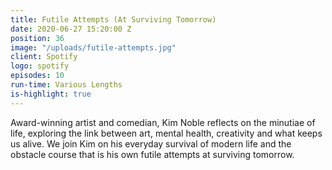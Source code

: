 ```yaml
---
title: Futile Attempts (At Surviving Tomorrow)
date: 2020-06-27 15:20:00 Z
position: 36
image: "/uploads/futile-attempts.jpg"
client: Spotify
logo: spotify
episodes: 10
run-time: Various Lengths
is-highlight: true
---
```


Award-winning artist and comedian, Kim Noble reflects on the minutiae of life, exploring the link between art, mental health, creativity and what keeps us alive. We join Kim on his everyday survival of modern life and the obstacle course that is his own futile attempts at surviving tomorrow.  
